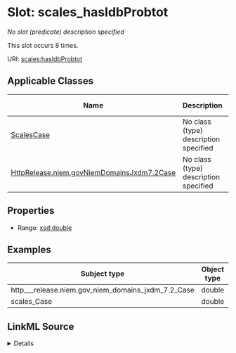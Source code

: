 

# Slot: scales_hasIdbProbtot


_No slot (predicate) description specified_






This slot occurs 8 times.


URI: [scales:hasIdbProbtot](http://schemas.scales-okn.org/rdf/scales#hasIdbProbtot)



<!-- no inheritance hierarchy -->





## Applicable Classes

| Name | Description | Modifies Slot |
| --- | --- | --- |
| [ScalesCase](../classes/ScalesCase.md) | No class (type) description specified |  yes  |
| [HttpRelease.niem.govNiemDomainsJxdm7.2Case](../classes/HttpRelease.niem.govNiemDomainsJxdm7.2Case.md) | No class (type) description specified |  yes  |







## Properties

* Range: [xsd:double](http://www.w3.org/2001/XMLSchema#double)






## Examples

| Subject type | Object type | Example subject | Example object | Occurrences |
| --- | --- | --- | --- | --- |
| http___release.niem.gov_niem_domains_jxdm_7.2_Case | double | scales:/CaseCriminal | -8.0 | 8 |
| scales_Case | double | scales:/CaseCriminal | -8.0 | 8 |




## LinkML Source

<details>

```yaml
name: scales_hasIdbProbtot
annotations:
  count:
    tag: count
    value: 8
description: No slot (predicate) description specified
examples:
- object:
    example_object: '-8.0'
    example_object_type: double
    example_predicate: scales:hasIdbProbtot
    example_subject: scales:/CaseCriminal
    example_subject_type: http___release.niem.gov_niem_domains_jxdm_7.2_Case
- object:
    example_object: '-8.0'
    example_object_type: double
    example_predicate: scales:hasIdbProbtot
    example_subject: scales:/CaseCriminal
    example_subject_type: scales_Case
from_schema: scales-kg
rank: 1000
slot_uri: scales:hasIdbProbtot
alias: scales_hasIdbProbtot
domain_of:
- http___release.niem.gov_niem_domains_jxdm_7.2_Case
- scales_Case
range: double

```
</details>